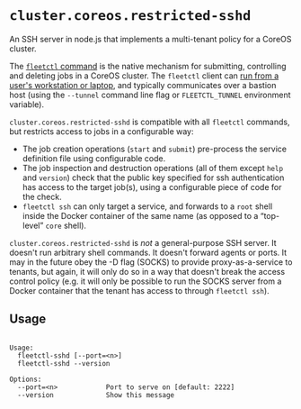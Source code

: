 # `cluster.coreos.restricted-sshd`

An SSH server in node.js that implements a multi-tenant policy for a
CoreOS cluster.

The
[`fleetctl` command](https://coreos.com/fleet/docs/latest/using-the-client.html)
is the native mechanism for submitting, controlling and deleting jobs
in a CoreOS cluster. The `fleetctl` client can
[run from a user's workstation or laptop](https://coreos.com/fleet/docs/latest/using-the-client.html#from-an-external-host),
and typically communicates over a bastion host (using the `--tunnel`
command line flag or `FLEETCTL_TUNNEL` environment variable).

`cluster.coreos.restricted-sshd` is compatible with all `fleetctl` commands, but
restricts access to jobs in a configurable way:
   + The job creation operations (`start` and `submit`) pre-process the service definition file using configurable code. 
   + The job inspection and destruction operations (all of them except `help` and `version`) check that the public key specified for ssh authentication has access to the target job(s), using a configurable piece of code for the check.
   + `fleetctl ssh` can only target a service, and forwards to a `root` shell inside the Docker container of the same name (as opposed to a “top-level” `core` shell).

`cluster.coreos.restricted-sshd` is *not* a general-purpose SSH
server. It doesn't run arbitrary shell commands. It doesn't forward
agents or ports. It may in the future obey the -D flag (SOCKS) to
provide proxy-as-a-service to tenants, but again, it will only do so
in a way that doesn't break the access control policy (e.g. it will
only be possible to run the SOCKS server from a Docker container that
the tenant has access to through `fleetctl ssh`).

## Usage
```docopt

Usage:
  fleetctl-sshd [--port=<n>]
  fleetctl-sshd --version

Options:
  --port=<n>            Port to serve on [default: 2222]
  --version             Show this message
```
